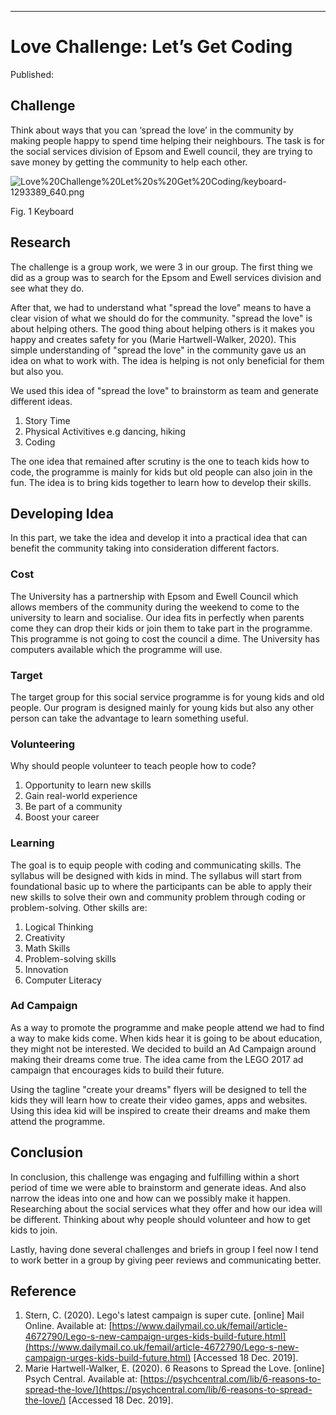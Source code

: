 
---
# Love Challenge: Let’s Get Coding

Published:


## Challenge

Think about ways that you can ‘spread the love’ in the community by making people happy to spend time helping their neighbours. The task is for the social services division of Epsom and Ewell council, they are trying to save money by getting the community to help each other.

![Love%20Challenge%20Let%20s%20Get%20Coding/keyboard-1293389_640.png](Love%20Challenge%20Let%20s%20Get%20Coding/keyboard-1293389_640.png)

Fig. 1 Keyboard

## Research

The challenge is a group work, we were 3 in our group. The first thing we did as a group was to search for the Epsom and Ewell services division and see what they do.

After that, we had to understand what "spread the love" means to have a clear vision of what we should do for the community. "spread the love" is about helping others. The good thing about helping others is it makes you happy and creates safety for you (Marie Hartwell-Walker, 2020). This simple understanding of "spread the love" in the community gave us an idea on what to work with. The idea is helping is not only beneficial for them but also you.

We used this idea of "spread the love" to brainstorm as team and generate different ideas. 

1. Story Time
2. Physical Activitives e.g dancing, hiking
3. Coding

The one idea that remained after scrutiny is the one to teach kids how to code, the programme is mainly for kids but old people can also join in the fun. The idea is to bring kids together to learn how to develop their skills.

## Developing Idea

In this part, we take the idea and develop it into a practical idea that can benefit the community taking into consideration different factors.

### Cost

The University has a partnership with Epsom and Ewell Council which allows members of the community during the weekend to come to the university to learn and socialise. Our idea fits in perfectly when parents come they can drop their kids or join them to take part in the programme. This programme is not going to cost the council a dime. The University has computers available which the programme will use.

### Target

The target group for this social service programme is for young kids and old people. Our program is designed mainly for young kids but also any other person can take the advantage to learn something useful.

### Volunteering

Why should people volunteer to teach people how to code?

1. Opportunity to learn new skills
2. Gain real-world experience
3. Be part of a community
4. Boost your career

### Learning

The goal is to equip people with coding and communicating skills. The syllabus will be designed with kids in mind. The syllabus will start from foundational basic up to where the participants can be able to apply their new skills to solve their own and community problem through coding or problem-solving. Other skills are:

1. Logical Thinking
2. Creativity
3. Math Skills
4. Problem-solving skills
5. Innovation
6. Computer Literacy

### Ad Campaign

As a way to promote the programme and make people attend we had to find a way to make kids come. When kids hear it is going to be about education, they might not be interested. We decided to build an Ad Campaign around making their dreams come true. The idea came from the LEGO 2017 ad campaign that encourages kids to build their future. 

Using the tagline "create your dreams" flyers will be designed to tell the kids they will learn how to create their video games, apps and websites. Using this idea kid will be inspired to create their dreams and make them attend the programme.

## Conclusion

In conclusion, this challenge was engaging and fulfilling within a short period of time we were able to brainstorm and generate ideas. And also narrow the ideas into one and how can we possibly make it happen. Researching about the social services what they offer and how our idea will be different. Thinking about why people should volunteer and how to get kids to join.

Lastly, having done several challenges and briefs in group I feel now I tend to work better in a group by giving peer reviews and communicating better.

## Reference

1. Stern, C. (2020). Lego's latest campaign is super cute. [online] Mail Online. Available at: [https://www.dailymail.co.uk/femail/article-4672790/Lego-s-new-campaign-urges-kids-build-future.html](https://www.dailymail.co.uk/femail/article-4672790/Lego-s-new-campaign-urges-kids-build-future.html) [Accessed 18 Dec. 2019].
2. Marie Hartwell-Walker, E. (2020). 6 Reasons to Spread the Love. [online] Psych Central. Available at: [https://psychcentral.com/lib/6-reasons-to-spread-the-love/](https://psychcentral.com/lib/6-reasons-to-spread-the-love/) [Accessed 18 Dec. 2019].